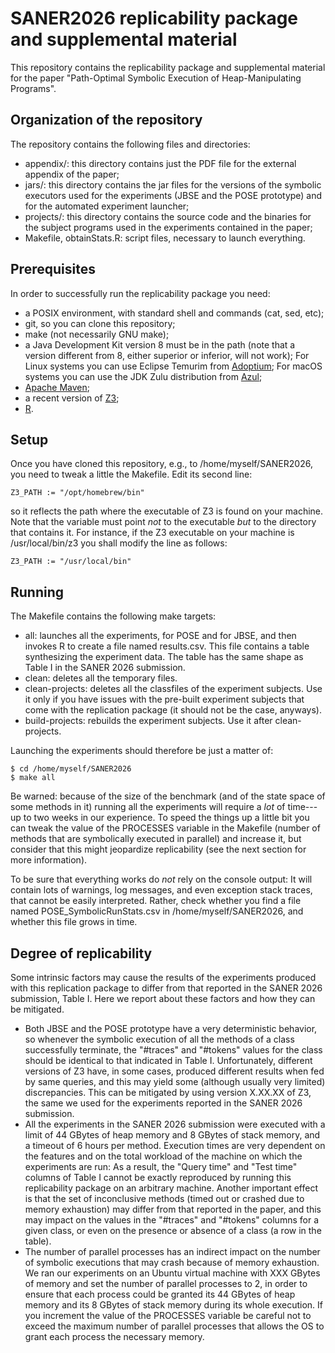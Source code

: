 # SANER2026 replicability package and supplemental material

This repository contains the replicability package and supplemental material for the paper "Path-Optimal Symbolic Execution of Heap-Manipulating Programs".

## Organization of the repository

The repository contains the following files and directories:

- appendix/: this directory contains just the PDF file for the external appendix of the paper;
- jars/: this directory contains the jar files for the versions of the symbolic executors used for the experiments (JBSE and the POSE prototype) and for the automated experiment launcher;
- projects/: this directory contains the source code and the binaries for the subject programs used in the experiments contained in the paper;
- Makefile, obtainStats.R: script files, necessary to launch everything.

## Prerequisites

In order to successfully run the replicability package you need:

- a POSIX environment, with standard shell and commands (cat, sed, etc);
- git, so you can clone this repository;
- make (not necessarily GNU make);
- a Java Development Kit version 8 must be in the path (note that a version different from 8, either superior or inferior, will not work); For Linux systems you can use Eclipse Temurim from [Adoptium](https://adoptium.net/); For macOS systems you can use the JDK Zulu distribution from [Azul](https://www.azul.com/downloads/?package=jdk#zulu);
- [Apache Maven](https://maven.apache.org/);
- a recent version of [Z3](https://github.com/Z3Prover/z3);
- [R](https://www.r-project.org/).

## Setup

Once you have cloned this repository, e.g., to /home/myself/SANER2026, you need to tweak a little the Makefile. Edit its second line:

    Z3_PATH := "/opt/homebrew/bin"

so it reflects the path where the executable of Z3 is found on your machine. Note that the variable must point *not* to the executable *but* to the directory that contains it. For instance, if the Z3 executable on your machine is /usr/local/bin/z3 you shall modify the line as follows:

    Z3_PATH := "/usr/local/bin"

## Running

The Makefile contains the following make targets:

- all: launches all the experiments, for POSE and for JBSE, and then invokes R to create a file named results.csv. This file contains a table synthesizing the experiment data. The table has the same shape as Table I in the SANER 2026 submission.
- clean: deletes all the temporary files.
- clean-projects: deletes all the classfiles of the experiment subjects. Use it only if you have issues with the pre-built experiment subjects that come with the replication package (it should not be the case, anyways).
- build-projects: rebuilds the experiment subjects. Use it after clean-projects.

Launching the experiments should therefore be just a matter of:

    $ cd /home/myself/SANER2026
    $ make all

Be warned: because of the size of the benchmark (and of the state space of some methods in it) running all the experiments will require a *lot* of time---up to two weeks in our experience. To speed the things up a little bit you can tweak the value of the PROCESSES variable in the Makefile (number of methods that are symbolically executed in parallel) and increase it, but consider that this might jeopardize replicability (see the next section for more information).

To be sure that everything works do *not* rely on the console output: It will contain lots of warnings, log messages, and even exception stack traces, that cannot be easily interpreted. Rather, check whether you find a file named POSE_SymbolicRunStats.csv in /home/myself/SANER2026, and whether this file grows in time. 

## Degree of replicability

Some intrinsic factors may cause the results of the experiments produced with this replication package to differ from that reported in the SANER 2026 submission, Table I. Here we report about these factors and how they can be mitigated.

- Both JBSE and the POSE prototype have a very deterministic behavior, so whenever the symbolic execution of all the methods of a class successfully terminate, the "#traces" and "#tokens" values for the class should be identical to that indicated in Table I. Unfortunately, different versions of Z3 have, in some cases, produced different results when fed by same queries, and this may yield some (although usually very limited) discrepancies. This can be mitigated by using version X.XX.XX of Z3, the same we used for the experiments reported in the SANER 2026 submission.
- All the experiments in the SANER 2026 submission were executed with a limit of 44 GBytes of heap memory and 8 GBytes of stack memory, and a timeout of 6 hours per method. Execution times are very dependent on the features and on the total workload of the machine on which the experiments are run: As a result, the "Query time" and "Test time" columns of Table I cannot be exactly reproduced by running this replicability package on an arbitrary machine. Another important effect is that the set of inconclusive methods (timed out or crashed due to memory exhaustion) may differ from that reported in the paper, and this may impact on the values in the "#traces" and "#tokens" columns for a given class, or even on the presence or absence of a class (a row in the table).
- The number of parallel processes has an indirect impact on the number of symbolic executions that may crash because of memory exhaustion. We ran our experiments on an Ubuntu virtual machine with XXX GBytes of memory and set the number of parallel processes to 2, in order to ensure that each process could be granted its 44 GBytes of heap memory and its 8 GBytes of stack memory during its whole execution. If you increment the value of the PROCESSES variable be careful not to exceed the maximum number of parallel processes that allows the OS to grant each process the necessary memory.
